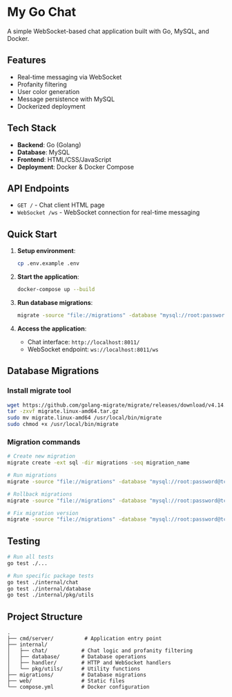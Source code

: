 # My Go Chat

A simple WebSocket-based chat application built with Go, MySQL, and Docker.

## Features
- Real-time messaging via WebSocket
- Profanity filtering
- User color generation
- Message persistence with MySQL
- Dockerized deployment

## Tech Stack
- **Backend**: Go (Golang)
- **Database**: MySQL
- **Frontend**: HTML/CSS/JavaScript
- **Deployment**: Docker & Docker Compose

## API Endpoints
- `GET /` - Chat client HTML page
- `WebSocket /ws` - WebSocket connection for real-time messaging

## Quick Start

1. **Setup environment**:
   ```bash
   cp .env.example .env
   ```

2. **Start the application**:
   ```bash
   docker-compose up --build
   ```

3. **Run database migrations**:
   ```bash
   migrate -source "file://migrations" -database "mysql://root:password@tcp(localhost:3310)/chat" up
   ```

4. **Access the application**:
   - Chat interface: `http://localhost:8011/`
   - WebSocket endpoint: `ws://localhost:8011/ws`

## Database Migrations

### Install migrate tool
```bash
wget https://github.com/golang-migrate/migrate/releases/download/v4.14.1/migrate.linux-amd64.tar.gz
tar -zxvf migrate.linux-amd64.tar.gz
sudo mv migrate.linux-amd64 /usr/local/bin/migrate
sudo chmod +x /usr/local/bin/migrate
```

### Migration commands
```bash
# Create new migration
migrate create -ext sql -dir migrations -seq migration_name

# Run migrations
migrate -source "file://migrations" -database "mysql://root:password@tcp(localhost:3310)/chat" up

# Rollback migrations
migrate -source "file://migrations" -database "mysql://root:password@tcp(localhost:3310)/chat" down

# Fix migration version
migrate -source "file://migrations" -database "mysql://root:password@tcp(localhost:3310)/chat" force 4
```

## Testing
```bash
# Run all tests
go test ./...

# Run specific package tests
go test ./internal/chat
go test ./internal/database
go test ./internal/pkg/utils
```

## Project Structure
```
.
├── cmd/server/          # Application entry point
├── internal/
│   ├── chat/           # Chat logic and profanity filtering
│   ├── database/       # Database operations
│   ├── handler/        # HTTP and WebSocket handlers
│   └── pkg/utils/      # Utility functions
├── migrations/         # Database migrations
├── web/                # Static files
└── compose.yml         # Docker configuration
```
